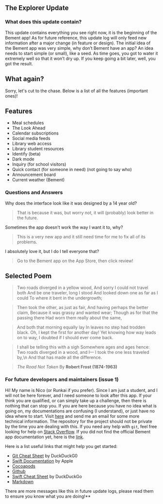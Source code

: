 ##  The Explorer Update

### What does this update contain?

This update contains everything you see right now, it is the beginning of the Bement app! As for future reference, this update log will only feed new information after a major change (in feature or design). The initial idea of the Bement app was very simple, why don’t Bement have an app? An idea needs to start simple (or small), like a seed. As time goes, you got to water it extremely well so that it won’t dry up. If you keep going a bit later, well, you got the result. 

## What again?

Sorry, let's cut to the chase. Below is a list of all the features (important ones)!

## Features
- Meal schedules
- The Look Ahead
- Calendar subscriptions
- Social media feeds
- Library web access
- Library student resources
- Identify (beta)
- Dark mode
- Inquiry (for school visitors)
- Quick contact (for someone in need) (not going to say who)
- Announcement board
- Current weather (Bement)

### Questions and Answers

Why does the interface look like it was designed by a 14 year old?

> That is because it was, but worry not, it will (probably) look better in the future.

Sometimes the app doesn't work the way I want it to, why?

> This is a very new app and it still need time for me to fix all of its problems.

I absolutely love it, but I do I tell everyone that?

> Go to the Bement app on the App Store, then click review!

## Selected Poem

> Two roads diverged in a yellow wood,
> And sorry I could not travel both
> And be one traveler, long I stood
> And looked down one as far as I could
> To where it bent in the undergrowth;

> Then took the other, as just as fair,
> And having perhaps the better claim,
> Because it was grassy and wanted wear;
> Though as for that the passing there
> Had worn them really about the same,

> And both that morning equally lay
> In leaves no step had trodden black.
> Oh, I kept the first for another day!
> Yet knowing how way leads on to way,
> I doubted if I should ever come back.

> I shall be telling this with a sigh
> Somewhere ages and ages hence:
> Two roads diverged in a wood, and I—
> I took the one less traveled by,\n
> And that has made all the difference.

>  *The Road Not Taken* By **Robert Frost (1874-1963)**

### For future developers and maintainers (issue 1)

Hi! My name is Nico (or Runkai if you prefer). Since I am just a student, and I will not be here forever, and I need someone to look after this app. If your think you are qualified, or can simply take up a challenge, then there is nothing that can stop you.
If you are here because you have no idea what is going on, my documentations are confusing (I understand), or just have no idea where to start. Visit [here](https://github.com/1105420698) and send me an email for some more technical information. The repository for the project should not be private by the time you are dealing with this. If you need any help with `git`, feel free looking for help on [Stack Overflow](https://stackoverflow.com). If you did not find the official Bement app documentation yet, here is the [link](https://bement.runkaizhang.xyz/).

Here is a list useful links that might help you get started:

- [Git Cheat Sheet](https://duckduckgo.com/?q=git+cheat+sheet&t=osx&ia=cheatsheet) by DuckDuckG0
- [Swift Documentation](https://developer.apple.com/documentation/) by Apple
- [Cocoapods](https://cocoapods.org)
- [Github](https://github.com)
- [Swift Cheat Sheet](https://duckduckgo.com/?q=swift+cheat+sheet&t=osx&ia=cheatsheet) by DuckDuckGo
- [Markdown](https://www.markdownguide.org/getting-started)

There are more messages like this in future update logs, please read them to ensure you know what you are doing!**
